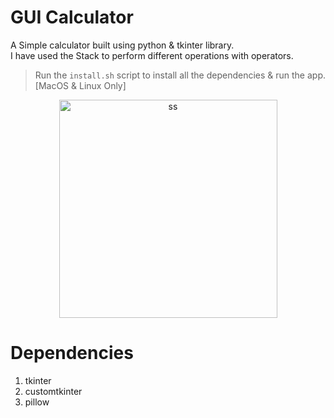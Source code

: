 # GUI Calculator

A Simple calculator built using python & tkinter library. </br>
I have used the Stack to perform different operations with operators.

>Run the `install.sh` script to install all the dependencies & run the app. [MacOS & Linux Only]

<div align="center">
  <img width="349" alt="ss" src="https://github.com/thesmartaniket/gui-calculator/assets/97422997/359a8655-bf97-4728-91a3-8ed00dd9b62d" border-radius="10px">
</div>

# Dependencies

1. tkinter
2. customtkinter
3. pillow
